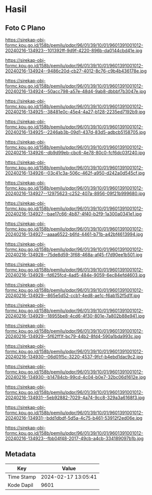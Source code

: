 # Hasil

## Foto C Plano

https://sirekap-obj-formc.kpu.go.id/158b/pemilu/pdpr/96/01/39/10/01/9601391001012-20240216-134923--101392ff-9d9f-4220-896b-da0144cbd41e.jpg

https://sirekap-obj-formc.kpu.go.id/158b/pemilu/pdpr/96/01/39/10/01/9601391001012-20240216-134924--9486c20d-cb27-4012-8c76-c9b4b436178e.jpg

https://sirekap-obj-formc.kpu.go.id/158b/pemilu/pdpr/96/01/39/10/01/9601391001012-20240216-134924--50acc798-a57e-48d4-9ab8-dbbbf7b3047e.jpg

https://sirekap-obj-formc.kpu.go.id/158b/pemilu/pdpr/96/01/39/10/01/9601391001012-20240216-134925--38481e0c-45e4-4a27-b128-2235ed7192b9.jpg

https://sirekap-obj-formc.kpu.go.id/158b/pemilu/pdpr/96/01/39/10/01/9601391001012-20240216-134925--2246ab3b-09d1-437d-83d5-adbcb5158705.jpg

https://sirekap-obj-formc.kpu.go.id/158b/pemilu/pdpr/96/01/39/10/01/9601391001012-20240216-134926--db9d99eb-cbc6-4e78-80c0-fcf6dc03f240.jpg

https://sirekap-obj-formc.kpu.go.id/158b/pemilu/pdpr/96/01/39/10/01/9601391001012-20240216-134926--03c41c3a-506c-462f-a950-d242a0d545cf.jpg

https://sirekap-obj-formc.kpu.go.id/158b/pemilu/pdpr/96/01/39/10/01/9601391001012-20240216-134927--12975623-c252-407a-8956-09f21b999680.jpg

https://sirekap-obj-formc.kpu.go.id/158b/pemilu/pdpr/96/01/39/10/01/9601391001012-20240216-134927--bae17c66-4b87-4f40-b2f9-1a300a0341e1.jpg

https://sirekap-obj-formc.kpu.go.id/158b/pemilu/pdpr/96/01/39/10/01/9601391001012-20240216-134927--aaaa6522-b6fd-4461-b71b-a42bf4613994.jpg

https://sirekap-obj-formc.kpu.go.id/158b/pemilu/pdpr/96/01/39/10/01/9601391001012-20240216-134928--75de8d59-3f68-468a-af45-f7d90ee1b501.jpg

https://sirekap-obj-formc.kpu.go.id/158b/pemilu/pdpr/96/01/39/10/01/9601391001012-20240216-134928--fd625fcd-4ad5-484e-9059-6ec84efd4603.jpg

https://sirekap-obj-formc.kpu.go.id/158b/pemilu/pdpr/96/01/39/10/01/9601391001012-20240216-134929--865e5d52-ccb1-4ed8-ae1c-f6ab152f5d1f.jpg

https://sirekap-obj-formc.kpu.go.id/158b/pemilu/pdpr/96/01/39/10/01/9601391001012-20240216-134929--18955be8-4cd6-4f30-801e-7a802b88e941.jpg

https://sirekap-obj-formc.kpu.go.id/158b/pemilu/pdpr/96/01/39/10/01/9601391001012-20240216-134929--5f62ff1f-bc79-44b2-8fd4-590a1bda993c.jpg

https://sirekap-obj-formc.kpu.go.id/158b/pemilu/pdpr/96/01/39/10/01/9601391001012-20240216-134930--06d01f5c-3220-4537-9fcf-b4ebd1dac9c2.jpg

https://sirekap-obj-formc.kpu.go.id/158b/pemilu/pdpr/96/01/39/10/01/9601391001012-20240216-134930--b14784cb-99cd-4c04-b0e7-32bc06d1612e.jpg

https://sirekap-obj-formc.kpu.go.id/158b/pemilu/pdpr/96/01/39/10/01/9601391001012-20240216-134931--5eb92882-7029-4a74-9cc8-329a3a6168f3.jpg

https://sirekap-obj-formc.kpu.go.id/158b/pemilu/pdpr/96/01/39/10/01/9601391001012-20240216-134931--bdd1dbdf-5d5a-4c75-b461-53912f2ed06e.jpg

https://sirekap-obj-formc.kpu.go.id/158b/pemilu/pdpr/96/01/39/10/01/9601391001012-20240216-134923--fbb04f48-2017-49cb-a4cb-334189097b1b.jpg


## Metadata

| Key        | Value               |
| ---------- | ------------------- |
| Time Stamp | 2024-02-17 13:05:41 |
| Kode Dapil | 9601                |



